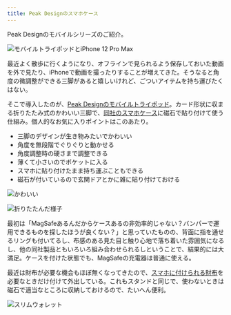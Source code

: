 ```yaml
---
title: Peak Designのスマホケース
---
```

Peak Designのモバイルシリーズのご紹介。

![](https://lh4.googleusercontent.com/q_QIvu1BR2zGLYO-2jwvWfVSHWb8g_0DcKXrdTTcEy7TGIK3ZJ_btg7fmYKqnJdg_kC74GY8fiK_qy0MbbIqBQ1n3DhDnFQORMkeZ1hm74EmWOnKRb8dNKx0jssfbXDLJ-VBBMOCNfSr-xIyq99kHg "モバイルトライポッドとiPhone 12 Pro Max")

最近よく散歩に行くようになり、オフラインで見られるよう保存しておいた動画を外で見たり、iPhoneで動画を撮ったりすることが増えてきた。そうなると角度の微調整ができる三脚があると嬉しいけれど、ごついアイテムを持ち運びたくはない。

そこで導入したのが、[Peak Designのモバイルトライポッド](https://www.amazon.co.jp/dp/B09FRZPLL3)。カード形状に収まる折りたたみ式のかわいい三脚で、[同社のスマホケース](https://www.amazon.co.jp/dp/B09FP3HP7Z?)に磁石で貼り付けて使う仕組み。個人的なお気に入りポイントはこのあたり。

*   三脚のデザインが生き物みたいでかわいい
*   角度を無段階でぐりぐりと動かせる
*   角度調整時の硬さまで調整できる
*   薄くて小さいのでポケットに入る
*   スマホに貼り付けたまま持ち運ぶこともできる
*   磁石が付いているので玄関ドアとかに雑に貼り付けておける

![](https://lh3.googleusercontent.com/r2zklE3f7X4bvEXwUPO4uuSHLeyNncI4JYBkgCexLBsR9Mfr8BOPxRwZgJGmFzaRtfZj81XYhc-du9eYP3PGvEqq-m-fXgzfDEOM3oDMNsalKsTKy-N2oHA8KB6e-Cud35hvBpyYgI7yUoUekJmqHQ "かわいい")

![](https://lh5.googleusercontent.com/WjTvPabO0QLimNIF4AXjZZCyropBJ2cChPlTqjh510Bcsh_GMgEeC9831-eDGY17l6S9aYFTxfpvrdfQ4g5XBpSsybE-XMWKByM-lPC-8h8FAniG4oTLGvq9smJnZoN4WN761pZJBe6JVvod7LfQ0w "折りたたんだ様子")

最初は「MagSafeあるんだからケースあるの非効率的じゃない？バンパーで運用できるものを探したほうが良くない？」と思っていたものの、背面に指を通せるリングも付いてるし、布感のある見た目と触り心地で落ち着いた雰囲気になるし、他の同社製品ともいろいろ組み合わせられるしということで、結果的には大満足。ケースを付けた状態でも、MagSafeの充電器は普通に使える。

最近は財布が必要な機会もほぼ無くなってきたので、[スマホに付けられる財布](https://www.amazon.co.jp/dp/B09FSGW671)を必要なときだけ付けて外出している。これもスタンドと同じで、使わないときは磁石で適当なところに収納しておけるので、たいへん便利。

![](https://lh3.googleusercontent.com/QkhaOk7UA7hAbdON69Fr9tiq7LXNKGcH_mysKdC1H066TTDTWghfc16RRBV5qH3Wq_7409SCKU5LWYIdyzSg3ziEu27ip6HKwwSHSnYD5pBQqkLh038BJB_CUPFPlGf-vb3h8X1B8Z9C3pBpAXFdvA "スリムウォレット")
